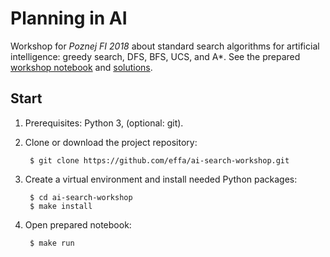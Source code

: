 # Planning in AI

Workshop for *Poznej FI 2018*
about standard search algorithms for artificial intelligence:
greedy search, DFS, BFS, UCS, and A\*.
See the prepared [workshop notebook](./workshop.ipynb) and [solutions](./solutions.py).


## Start

1. Prerequisites: Python 3, (optional: git).

2. Clone or download the project repository:

        $ git clone https://github.com/effa/ai-search-workshop.git

3. Create a virtual environment and install needed Python packages:

        $ cd ai-search-workshop
        $ make install

4. Open prepared notebook:

        $ make run
